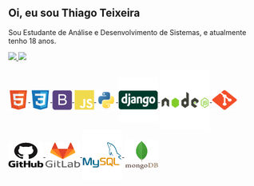 ## Oi, eu sou Thiago Teixeira

Sou Estudante de Análise e Desenvolvimento de Sistemas, e atualmente tenho 18 anos.

<div>
  <a href="https://github.com/ThiagoTeixeiraBSB">
  <img height="180em" src="https://github-readme-stats.vercel.app/api?username=ThiagoTeixeiraBSB&show_icons=true&theme=dracula&include_all_commits=true&count_private=true"/>
  <img height="180em" src="https://github-readme-stats.vercel.app/api/top-langs/?username=ThiagoTeixeiraBSB&layout=compact&langs_count=7&theme=dracula"/>
</div>
<div style="display: inline_block"><br>
  <img align="center" alt="Thiago-HTML" height="40" width="40" src="https://raw.githubusercontent.com/devicons/devicon/master/icons/html5/html5-original.svg">
  <img align="center" alt="Thiago-CSS" height="40" width="40" src="https://raw.githubusercontent.com/devicons/devicon/master/icons/css3/css3-original.svg">
  <img align="center" alt="Thiago-Python" height="40" width="40" src="https://github.com/devicons/devicon/blob/master/icons/bootstrap/bootstrap-plain.svg">
  <img align="center" alt="Thiago-Js" height="40" width="40" src="https://raw.githubusercontent.com/devicons/devicon/master/icons/javascript/javascript-plain.svg">
  <img align="center" alt="Thiago-Python" height="40" width="40" src="https://raw.githubusercontent.com/devicons/devicon/master/icons/python/python-original.svg">
  <img align="center" alt="Thiago-Django" height="90" width="80" src="https://github.com/devicons/devicon/blob/master/icons/django/django-original.svg">
  <img align="center" alt="Thiago-Django" height="120" width="100" src="https://github.com/devicons/devicon/blob/master/icons/nodejs/nodejs-original-wordmark.svg">
  <img align="center" alt="Thiago-Python" height="40" width="50" src="https://github.com/devicons/devicon/blob/master/icons/git/git-original.svg">
  <img align="center" alt="Thiago-Django" height="50" width="70" src="https://github.com/devicons/devicon/blob/master/icons/github/github-original-wordmark.svg">
  <img align="center" alt="Thiago-Django" height="50" width="70" src="https://github.com/devicons/devicon/blob/master/icons/gitlab/gitlab-original-wordmark.svg">
  <img align="center" alt="Thiago-Django" height="100" width="80" src="https://github.com/devicons/devicon/blob/master/icons/mysql/mysql-original-wordmark.svg">
  <img align="center" alt="Thiago-Django" height="60" width="70" src="https://github.com/devicons/devicon/blob/master/icons/mongodb/mongodb-original-wordmark.svg">
</div>

